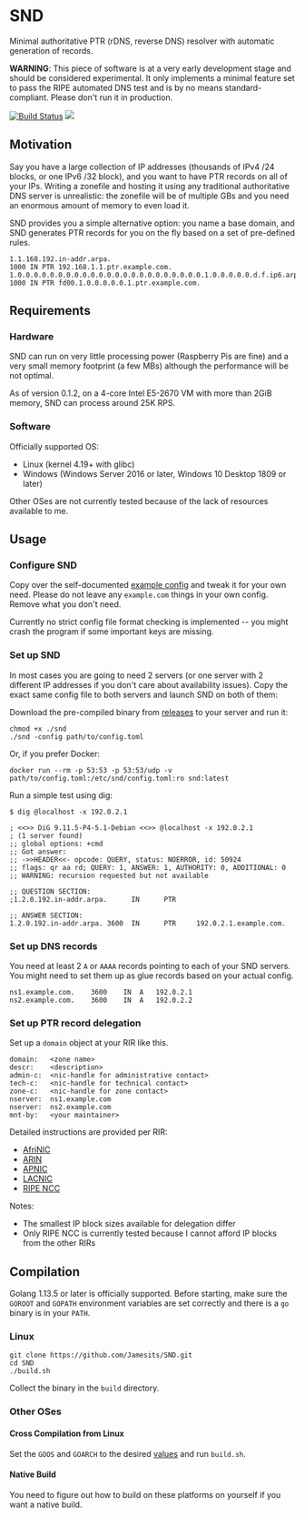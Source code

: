 # SND

Minimal authoritative PTR (rDNS, reverse DNS) resolver with automatic generation of records.

**WARNING**: This piece of software is at a very early development stage and should be considered experimental. It only implements a minimal feature set to pass the RIPE automated DNS test and is by no means standard-compliant. Please don't run it in production. 

[![Build Status](https://dev.azure.com/nekomimiswitch/General/_apis/build/status/SND?branchName=master)](https://dev.azure.com/nekomimiswitch/General/_build/latest?definitionId=71&branchName=master)
[![](https://images.microbadger.com/badges/image/jamesits/snd.svg)](https://microbadger.com/images/jamesits/snd "Get your own image badge on microbadger.com")

## Motivation

Say you have a large collection of IP addresses (thousands of IPv4 /24 blocks, or one IPv6 /32 block), and you want to have PTR records on all of your IPs. Writing a zonefile and hosting it using any traditional authoritative DNS server is unrealistic: the zonefile will be of multiple GBs and you need an enormous amount of memory to even load it. 

SND provides you a simple alternative option: you name a base domain, and SND generates PTR records for you on the fly based on a set of pre-defined rules. 

```
1.1.168.192.in-addr.arpa.                                                 1000 IN PTR 192.168.1.1.ptr.example.com.
1.0.0.0.0.0.0.0.0.0.0.0.0.0.0.0.0.0.0.0.0.0.0.0.1.0.0.0.0.0.d.f.ip6.arpa. 1000 IN PTR fd00.1.0.0.0.0.0.1.ptr.example.com.
```

## Requirements

### Hardware

SND can run on very little processing power (Raspberry Pis are fine) and a very small memory footprint (a few MBs) although the performance will be not optimal.

As of version 0.1.2, on a 4-core Intel E5-2670 VM with more than 2GiB memory, SND can process around 25K RPS.

### Software

Officially supported OS: 

* Linux (kernel 4.19+ with glibc)
* Windows (Windows Server 2016 or later, Windows 10 Desktop 1809 or later)

Other OSes are not currently tested because of the lack of resources available to me.

## Usage

### Configure SND

Copy over the self-documented [example config](examples/config.toml) and tweak it for your own need. Please do not leave any `example.com` things in your own config. Remove what you don't need. 

Currently no strict config file format checking is implemented -- you might crash the program if some important keys are missing. 

### Set up SND

In most cases you are going to need 2 servers (or one server with 2 different IP addresses if you don't care about availability issues). Copy the exact same config file to both servers and launch SND on both of them:

Download the pre-compiled binary from [releases](https://github.com/Jamesits/SND/releases) to your server and run it:

```shell
chmod +x ./snd
./snd -config path/to/config.toml
```

Or, if you prefer Docker:

```shell
docker run --rm -p 53:53 -p 53:53/udp -v path/to/config.toml:/etc/snd/config.toml:ro snd:latest
```

Run a simple test using dig:

```shell
$ dig @localhost -x 192.0.2.1

; <<>> DiG 9.11.5-P4-5.1-Debian <<>> @localhost -x 192.0.2.1
; (1 server found)
;; global options: +cmd
;; Got answer:
;; ->>HEADER<<- opcode: QUERY, status: NOERROR, id: 50924
;; flags: qr aa rd; QUERY: 1, ANSWER: 1, AUTHORITY: 0, ADDITIONAL: 0
;; WARNING: recursion requested but not available

;; QUESTION SECTION:
;1.2.0.192.in-addr.arpa.      IN      PTR

;; ANSWER SECTION:
1.2.0.192.in-addr.arpa. 3600  IN      PTR     192.0.2.1.example.com.
```

### Set up DNS records

You need at least 2 `A` or `AAAA` records pointing to each of your SND servers. You might need to set them up as glue records based on your actual config.

```
ns1.example.com.	3600	IN	A	192.0.2.1
ns2.example.com.	3600	IN	A	192.0.2.2
```

### Set up PTR record delegation

Set up a `domain` object at your RIR like this. 

```
domain:   <zone name>
descr:    <description>
admin-c:  <nic-handle for administrative contact>
tech-c:   <nic-handle for technical contact>
zone-c:   <nic-handle for zone contact>
nserver:  ns1.example.com
nserver:  ns2.example.com
mnt-by:   <your maintainer>
```

Detailed instructions are provided per RIR:

* [AfriNIC](https://afrinic.net/support/requesting-reverse-delegation)
* [ARIN](https://www.arin.net/resources/manage/reverse/)
* [APNIC](https://www.apnic.net/manage-ip/manage-resources/reverse-dns/)
* [LACNIC](https://www.lacnic.net/685/2/lacnic/5-delegation-of-reverse-resolution)
* [RIPE NCC](https://www.ripe.net/manage-ips-and-asns/db/support/configuring-reverse-dns)

Notes:

* The smallest IP block sizes available for delegation differ
* Only RIPE NCC is currently tested because I cannot afford IP blocks from the other RIRs

## Compilation

Golang 1.13.5 or later is officially supported. Before starting, make sure the `GOROOT` and `GOPATH` environment variables are set correctly and there is a `go` binary is in your `PATH`.

### Linux

```shell
git clone https://github.com/Jamesits/SND.git
cd SND
./build.sh
```

Collect the binary in the `build` directory.

### Other OSes

#### Cross Compilation from Linux

Set the `GOOS` and `GOARCH` to the desired [values](https://gist.github.com/asukakenji/f15ba7e588ac42795f421b48b8aede63) and run `build.sh`.

#### Native Build

You need to figure out how to build on these platforms on yourself if you want a native build.